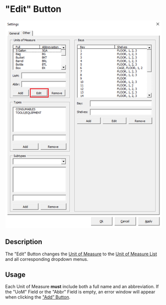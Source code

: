 # "Edit" Button

![Alt text](/images/image80.png "Edit Button")

## Description

The "Edit" Button changes the [Unit of Measure](08_unit_of_measure.md) to the [Unit of Measure List](76_unit_of_measure_list.md) and all corresponding dropdown menus.

## Usage

Each Unit of Measure **must** include both a full name and an abbreviation. If the "UoM" Field or the "Abbr" Field is empty, an error window will appear when clicking the ["Add” Button](79_add_button.md).